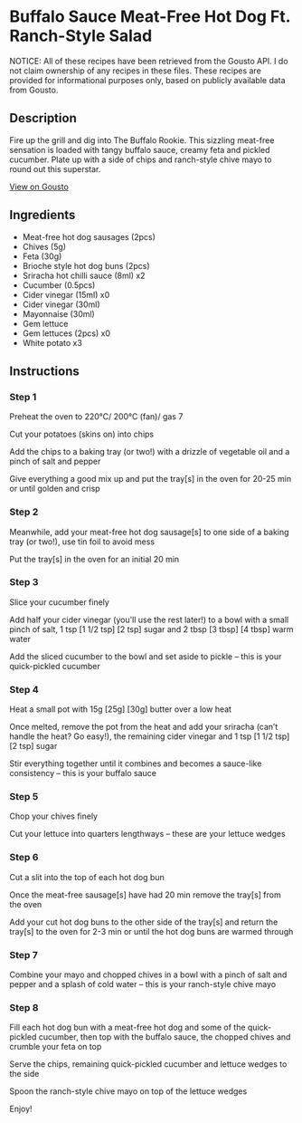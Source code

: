 # Buffalo Sauce Meat-Free Hot Dog Ft. Ranch-Style Salad

NOTICE: All of these recipes have been retrieved from the Gousto API. I do not claim ownership of any recipes in these files. These recipes are provided for informational purposes only, based on publicly available data from Gousto.

## Description

Fire up the grill and dig into The Buffalo Rookie. This sizzling meat-free sensation is loaded with tangy buffalo sauce, creamy feta and pickled cucumber. Plate up with a side of chips and ranch-style chive mayo to round out this superstar. 

[View on Gousto](https://www.gousto.co.uk/recipes/cookbook/buffalo-sauce-meat-free-hot-dog-ft-ranch-style-wedge-salad)

## Ingredients

- Meat-free hot dog sausages (2pcs)
- Chives (5g)
- Feta (30g)
- Brioche style hot dog buns (2pcs)
- Sriracha hot chilli sauce (8ml) x2
- Cucumber (0.5pcs)
- Cider vinegar (15ml) x0
- Cider vinegar (30ml)
- Mayonnaise (30ml)
- Gem lettuce
- Gem lettuces (2pcs) x0
- White potato x3

## Instructions


### Step 1

Preheat the oven to 220°C/ 200°C (fan)/ gas 7

Cut your potatoes (skins on) into chips

Add the chips to a baking tray (or two!) with a drizzle of vegetable oil and a pinch of salt and pepper

Give everything a good mix up and put the tray[s] in the oven for 20-25 min or until golden and crisp


### Step 2

Meanwhile, add your meat-free hot dog sausage[s] to one side of a baking tray (or two!), use tin foil to avoid mess

Put the tray[s] in the oven for an initial 20 min


### Step 3

Slice your cucumber finely

Add half your cider vinegar (you'll use the rest later!) to a bowl with a small pinch of salt, 1 tsp <span class="text-purple">[1 1/2 tsp]</span> <span class="text-danger">[2 tsp]</span> sugar and 2 tbsp <span class="text-purple">[3 tbsp]</span><span class="text-danger"> [4 tbsp] </span>warm water

Add the sliced cucumber to the bowl and set aside to pickle – this is your quick-pickled cucumber


### Step 4

Heat a small pot with 15g <span class="text-purple">[25g]</span> <span class="text-danger">[30g]</span> butter over a low heat

Once melted, remove the pot from the heat and add your sriracha (can’t handle the heat? Go easy!), the remaining cider vinegar and 1 tsp <span class="text-purple">[1 1/2 tsp]</span> <span class="text-danger">[2 tsp]</span> sugar

Stir everything together until it combines and becomes a sauce-like consistency – this is your buffalo sauce


### Step 5

Chop your chives finely

Cut your lettuce into quarters lengthways – these are your lettuce wedges


### Step 6

Cut a slit into the top of each hot dog bun

Once the meat-free sausage[s] have had 20 min remove the tray[s] from the oven

Add your cut hot dog buns to the other side of the tray[s] and return the tray[s] to the oven for 2-3 min or until the hot dog buns are warmed through


### Step 7

Combine your mayo and chopped chives in a bowl with a pinch of salt and pepper and a splash of cold water – this is your ranch-style chive mayo

### Step 8

Fill each hot dog bun with a meat-free hot dog and some of the quick-pickled cucumber, then top with the buffalo sauce, the chopped chives and crumble your feta on top

Serve the chips, remaining quick-pickled cucumber and lettuce wedges to the side

Spoon the ranch-style chive mayo on top of the lettuce wedges

Enjoy!

